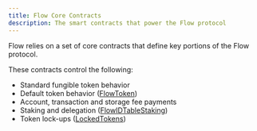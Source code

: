 ```yaml
---
title: Flow Core Contracts
description: The smart contracts that power the Flow protocol
---
```


Flow relies on a set of core contracts that define key portions of the
Flow protocol.

These contracts control the following:

- Standard fungible token behavior
- Default token behavior ([FlowToken](./flow-token.mdx))
- Account, transaction and storage fee payments
- Staking and delegation ([FlowIDTableStaking](./staking-contract-reference.mdx))
- Token lock-ups ([LockedTokens](./locked-tokens.mdx))
